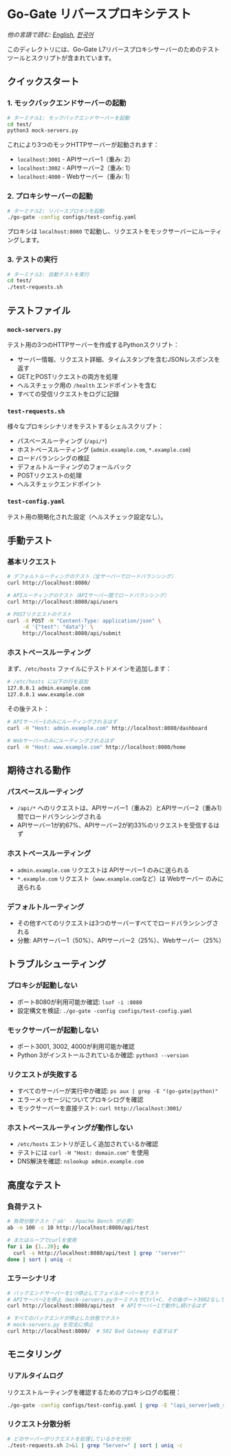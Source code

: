 # Go-Gate リバースプロキシテスト

*他の言語で読む: [English](README.md), [한국어](README.ko.md)*

このディレクトリには、Go-Gate L7リバースプロキシサーバーのためのテストツールとスクリプトが含まれています。

## クイックスタート

### 1. モックバックエンドサーバーの起動

```bash
# ターミナル1: モックバックエンドサーバーを起動
cd test/
python3 mock-servers.py
```

これにより3つのモックHTTPサーバーが起動されます：
- `localhost:3001` - APIサーバー1（重み: 2）
- `localhost:3002` - APIサーバー2（重み: 1）  
- `localhost:4000` - Webサーバー（重み: 1）

### 2. プロキシサーバーの起動

```bash
# ターミナル2: リバースプロキシを起動
./go-gate -config configs/test-config.yaml
```

プロキシは `localhost:8080` で起動し、リクエストをモックサーバーにルーティングします。

### 3. テストの実行

```bash
# ターミナル3: 自動テストを実行
cd test/
./test-requests.sh
```

## テストファイル

### `mock-servers.py`
テスト用の3つのHTTPサーバーを作成するPythonスクリプト：
- サーバー情報、リクエスト詳細、タイムスタンプを含むJSONレスポンスを返す
- GETとPOSTリクエストの両方を処理
- ヘルスチェック用の `/health` エンドポイントを含む
- すべての受信リクエストをログに記録

### `test-requests.sh`
様々なプロキシシナリオをテストするシェルスクリプト：
- パスベースルーティング (`/api/*`)
- ホストベースルーティング (`admin.example.com`, `*.example.com`)
- ロードバランシングの検証
- デフォルトルーティングのフォールバック
- POSTリクエストの処理
- ヘルスチェックエンドポイント

### `test-config.yaml`
テスト用の簡略化された設定（ヘルスチェック設定なし）。

## 手動テスト

### 基本リクエスト

```bash
# デフォルトルーティングのテスト（全サーバーでロードバランシング）
curl http://localhost:8080/

# APIルーティングのテスト（APIサーバー間でロードバランシング）
curl http://localhost:8080/api/users

# POSTリクエストのテスト
curl -X POST -H "Content-Type: application/json" \
     -d '{"test": "data"}' \
     http://localhost:8080/api/submit
```

### ホストベースルーティング

まず、`/etc/hosts` ファイルにテストドメインを追加します：
```bash
# /etc/hosts に以下の行を追加
127.0.0.1 admin.example.com
127.0.0.1 www.example.com
```

その後テスト：
```bash
# APIサーバー1のみにルーティングされるはず
curl -H "Host: admin.example.com" http://localhost:8080/dashboard

# Webサーバーのみにルーティングされるはず
curl -H "Host: www.example.com" http://localhost:8080/home
```

## 期待される動作

### パスベースルーティング
- `/api/*` へのリクエストは、APIサーバー1（重み2）とAPIサーバー2（重み1）間でロードバランシングされる
- APIサーバー1が約67%、APIサーバー2が約33%のリクエストを受信するはず

### ホストベースルーティング
- `admin.example.com` リクエストは APIサーバー1 のみに送られる
- `*.example.com` リクエスト（`www.example.com`など）は Webサーバー のみに送られる

### デフォルトルーティング
- その他すべてのリクエストは3つのサーバーすべてでロードバランシングされる
- 分散: APIサーバー1（50%）、APIサーバー2（25%）、Webサーバー（25%）

## トラブルシューティング

### プロキシが起動しない
- ポート8080が利用可能か確認: `lsof -i :8080`
- 設定構文を検証: `./go-gate -config configs/test-config.yaml`

### モックサーバーが起動しない
- ポート3001, 3002, 4000が利用可能か確認
- Python 3がインストールされているか確認: `python3 --version`

### リクエストが失敗する
- すべてのサーバーが実行中か確認: `ps aux | grep -E "(go-gate|python)"`
- エラーメッセージについてプロキシログを確認
- モックサーバーを直接テスト: `curl http://localhost:3001/`

### ホストベースルーティングが動作しない
- `/etc/hosts` エントリが正しく追加されているか確認
- テストには `curl -H "Host: domain.com"` を使用
- DNS解決を確認: `nslookup admin.example.com`

## 高度なテスト

### 負荷テスト
```bash
# 負荷分散テスト（'ab' - Apache Bench が必要）
ab -n 100 -c 10 http://localhost:8080/api/test

# またはループでcurlを使用
for i in {1..20}; do
  curl -s http://localhost:8080/api/test | grep '"server"'
done | sort | uniq -c
```

### エラーシナリオ
```bash
# バックエンドサーバーを1つ停止してフェイルオーバーをテスト
# APIサーバー2を停止（mock-servers.pyターミナルでCtrl+C、その後ポート3002なしで再起動）
curl http://localhost:8080/api/test  # APIサーバー1で動作し続けるはず

# すべてのバックエンドが停止した状態でテスト
# mock-servers.py を完全に停止
curl http://localhost:8080/  # 502 Bad Gateway を返すはず
```

## モニタリング

### リアルタイムログ
リクエストルーティングを確認するためのプロキシログの監視：
```bash
./go-gate -config configs/test-config.yaml | grep -E "(api_server|web_server)"
```

### リクエスト分散分析
```bash
# どのサーバーがリクエストを処理しているかを分析
./test-requests.sh 2>&1 | grep "Server=" | sort | uniq -c
```